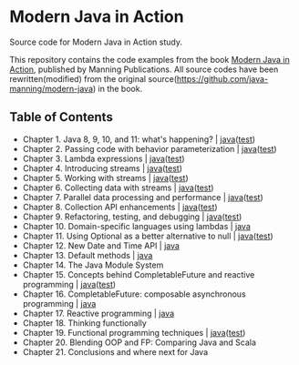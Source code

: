 # Modern Java in Action

Source code for Modern Java in Action study.

This repository contains the code examples from the book [Modern Java in Action](https://www.manning.com/books/modern-java-in-action), published by Manning Publications. All source codes have been rewritten(modified) from the original source(<https://github.com/java-manning/modern-java>) in the book.

## Table of Contents

- Chapter 1. Java 8, 9, 10, and 11: what's happening? | [java](/src/main/java/com/example/modernjava/chapter01)([test](/src/test/java/com/example/modernjava/chapter01))
- Chapter 2. Passing code with behavior parameterization | [java](/src/main/java/com/example/modernjava/chapter02)([test](/src/test/java/com/example/modernjava/chapter02))
- Chapter 3. Lambda expressions | [java](/src/main/java/com/example/modernjava/chapter03)([test](/src/test/java/com/example/modernjava/chapter03))
- Chapter 4. Introducing streams | [java](/src/main/java/com/example/modernjava/chapter04)([test](/src/test/java/com/example/modernjava/chapter04))
- Chapter 5. Working with streams | [java](/src/main/java/com/example/modernjava/chapter05)([test](/src/test/java/com/example/modernjava/chapter05))
- Chapter 6. Collecting data with streams | [java](/src/main/java/com/example/modernjava/chapter06)([test](/src/test/java/com/example/modernjava/chapter06))
- Chapter 7. Parallel data processing and performance | [java](/src/main/java/com/example/modernjava/chapter07)([test](/src/test/java/com/example/modernjava/chapter07))
- Chapter 8. Collection API enhancements | [java](/src/main/java/com/example/modernjava/chapter08)([test](/src/test/java/com/example/modernjava/chapter08))
- Chapter 9. Refactoring, testing, and debugging | [java](/src/main/java/com/example/modernjava/chapter09)([test](/src/test/java/com/example/modernjava/chapter09))
- Chapter 10. Domain-specific languages using lambdas | [java](/src/main/java/com/example/modernjava/chapter10)
- Chapter 11. Using Optional as a better alternative to null | [java](/src/main/java/com/example/modernjava/chapter11)([test](/src/test/java/com/example/modernjava/chapter11))
- Chapter 12. New Date and Time API | [java](/src/main/java/com/example/modernjava/chapter12)
- Chapter 13. Default methods | [java](/src/main/java/com/example/modernjava/chapter13)
- Chapter 14. The Java Module System
- Chapter 15. Concepts behind CompletableFuture and reactive programming | [java](/src/main/java/com/example/modernjava/chapter15)([test](/src/test/java/com/example/modernjava/chapter15))
- Chapter 16. CompletableFuture: composable asynchronous programming | [java](/src/main/java/com/example/modernjava/chapter16)
- Chapter 17. Reactive programming | [java](/src/main/java/com/example/modernjava/chapter17)
- Chapter 18. Thinking functionally
- Chapter 19. Functional programming techniques | [java](/src/main/java/com/example/modernjava/chapter19)([test](/src/test/java/com/example/modernjava/chapter19))
- Chapter 20. Blending OOP and FP: Comparing Java and Scala
- Chapter 21. Conclusions and where next for Java
